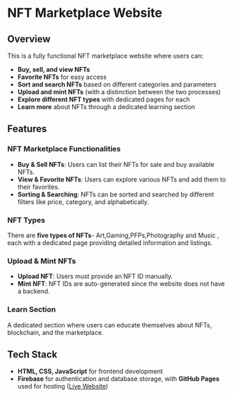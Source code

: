 # NFT Marketplace Website

## Overview
This is a fully functional NFT marketplace website where users can:
- **Buy, sell, and view NFTs**
- **Favorite NFTs** for easy access
- **Sort and search NFTs** based on different categories and parameters
- **Upload and mint NFTs** (with a distinction between the two processes)
- **Explore different NFT types** with dedicated pages for each
- **Learn more** about NFTs through a dedicated learning section

## Features
### NFT Marketplace Functionalities
- **Buy & Sell NFTs**: Users can list their NFTs for sale and buy available NFTs.
- **View & Favorite NFTs**: Users can explore various NFTs and add them to their favorites.
- **Sorting & Searching**: NFTs can be sorted and searched by different filters like price, category, and alphabetically.

### NFT Types
There are **five types of NFTs**- Art,Gaming,PFPs,Photography and Music , each with a dedicated page providing detailed information and listings.

### Upload & Mint NFTs
- **Upload NFT**: Users must provide an NFT ID manually.
- **Mint NFT**: NFT IDs are auto-generated since the website does not have a backend.

### Learn Section
A dedicated section where users can educate themselves about NFTs, blockchain, and the marketplace.

## Tech Stack
- **HTML, CSS, JavaScript** for frontend development
- **Firebase** for authentication and database storage, with **GitHub Pages** used for hosting ([Live Website](https://jinishgupta.github.io/NFT-Markeplace/))
